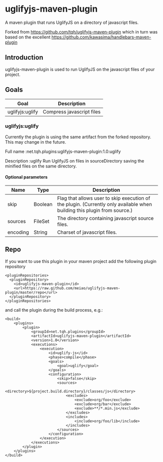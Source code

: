 uglifyjs-maven-plugin
=====================

A maven plugin that runs UglifyJS on a directory of javascript files.

Forked from https://github.com/tqh/uglifyjs-maven-plugin
which in turn was based on the excellent https://github.com/kawasima/handlebars-maven-plugin

Introduction
------------

uglifyjs-maven-plugin is used to run UglifyJS on the javascript files of your project.

Goals
-----

Goal                 |Description
---------------------|-------------------------------
uglifyjs:uglify      |Compress javascript files

### uglifyjs:uglify

Currently the plugin is using the same artifact from the forked repository. This may change in the future.

Full name
:net.tqh.plugins:uglifyjs-maven-plugin:1.0:uglify

Description
:uglify Run UglifyJS on files in sourceDirectory saving the minified files on the same directory.

#### Optional parameters

Name             |Type    |Description
-----------------|--------|--------------------------------------
skip             |Boolean |Flag that allows user to skip execution of the plugin. (Currently only available when building this plugin from source.)
sources          |FileSet |The directory containing javascript source files.
encoding         |String  |Charset of javascript files.

Repo
----

If you want to use this plugin in your maven project add the following plugin repository

    <pluginRepositories>
      <pluginRepository>
        <id>uglifyjs-maven-plugin</id>
        <url>https://raw.github.com/meiao/uglifyjs-maven-plugin/master/repo</url>
      </pluginRepository>
    </pluginRepositories>

and call the plugin during the build process, e.g.:

    <build>
        <plugins>
            <plugin>
                <groupId>net.tqh.plugins</groupId>
                <artifactId>uglifyjs-maven-plugin</artifactId>
                <version>1.0</version>
                <executions>
                    <execution>
                        <id>uglify-js</id>
                        <phase>compile</phase>
                        <goals>
                            <goal>uglify</goal>
                        </goals>
                        <configuration>
                            <skip>false</skip>
                            <sources>
                                <directory>${project.build.directory}/classes/js</directory>
                                <excludes>
                                    <exclude>org/foo</exclude>
                                    <exclude>org/bar</exclude>
                                    <exclude>**/*.min.js</exclude>
                                </excludes>
                                <includes>
                                    <include>org/foo/lib</include>
                                </includes>
                            </sources>
                        </configuration>
                    </execution>
                </executions>
            </plugin>
        </plugins>
    </build>
